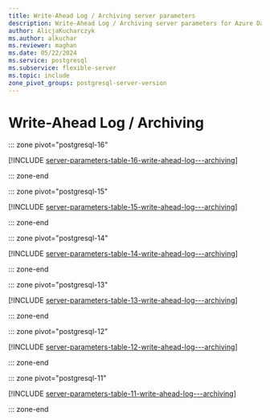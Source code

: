 ```yaml
---
title: Write-Ahead Log / Archiving server parameters
description: Write-Ahead Log / Archiving server parameters for Azure Database for PostgreSQL - Flexible Server.
author: AlicjaKucharczyk
ms.author: alkuchar
ms.reviewer: maghan
ms.date: 05/22/2024
ms.service: postgresql
ms.subservice: flexible-server
ms.topic: include
zone_pivot_groups: postgresql-server-version
---
```

# Write-Ahead Log / Archiving


::: zone pivot="postgresql-16"

[!INCLUDE [server-parameters-table-16-write-ahead-log---archiving](./includes/server-parameters-table-16-write-ahead-log---archiving.md)]

::: zone-end


::: zone pivot="postgresql-15"

[!INCLUDE [server-parameters-table-15-write-ahead-log---archiving](./includes/server-parameters-table-15-write-ahead-log---archiving.md)]

::: zone-end


::: zone pivot="postgresql-14"

[!INCLUDE [server-parameters-table-14-write-ahead-log---archiving](./includes/server-parameters-table-14-write-ahead-log---archiving.md)]

::: zone-end


::: zone pivot="postgresql-13"

[!INCLUDE [server-parameters-table-13-write-ahead-log---archiving](./includes/server-parameters-table-13-write-ahead-log---archiving.md)]

::: zone-end


::: zone pivot="postgresql-12"

[!INCLUDE [server-parameters-table-12-write-ahead-log---archiving](./includes/server-parameters-table-12-write-ahead-log---archiving.md)]

::: zone-end


::: zone pivot="postgresql-11"

[!INCLUDE [server-parameters-table-11-write-ahead-log---archiving](./includes/server-parameters-table-11-write-ahead-log---archiving.md)]

::: zone-end


